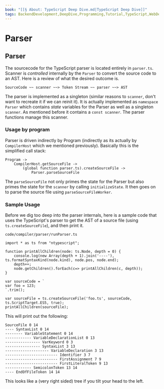 ```yaml
---
book: "[[§ About꞉ TypeScript Deep Dive.md|TypeScript Deep Dive]]"
tags: BackendDevelopment,DeepDive,Programming,Tutorial,TypeScript,WebDevelopment
---
```


# Parser

## Parser

The sourcecode for the TypeScript parser is located entirely in `parser.ts`. Scanner is _controlled_ internally by the `Parser` to convert the source code to an AST. Here is a review of what the desired outcome is.

```
SourceCode ~~ scanner ~~> Token Stream ~~ parser ~~> AST
```

The parser is implemented as a singleton (similar reasons to `scanner`, don't want to recreate it if we can reinit it). It is actually implemented as `namespace Parser` which contains _state_ variables for the Parser as well as a singleton `scanner`. As mentioned before it contains a `const scanner`. The parser functions manage this scanner.

### Usage by program

Parser is driven indirectly by Program (indirectly as its actually by `CompilerHost` which we mentioned previously). Basically this is the simplified call stack:

```
Program ->
    CompilerHost.getSourceFile ->
        (global function parser.ts).createSourceFile ->
            Parser.parseSourceFile
```

The `parseSourceFile` not only primes the state for the Parser but also primes the state for the `scanner` by calling `initializeState`. It then goes on to parse the source file using `parseSourceFileWorker`.

### Sample Usage

Before we dig too deep into the parser internals, here is a sample code that uses the TypeScript's parser to get the AST of a source file (using `ts.createSourceFile`), and then print it.

`code/compiler/parser/runParser.ts`

```
import * as ts from "ntypescript";

function printAllChildren(node: ts.Node, depth = 0) {
    console.log(new Array(depth + 1).join('----'), ts.formatSyntaxKind(node.kind), node.pos, node.end);
    depth++;
    node.getChildren().forEach(c=> printAllChildren(c, depth));
}

var sourceCode = `
var foo = 123;
`.trim();

var sourceFile = ts.createSourceFile('foo.ts', sourceCode, ts.ScriptTarget.ES5, true);
printAllChildren(sourceFile);
```

This will print out the following:

```
SourceFile 0 14
---- SyntaxList 0 14
-------- VariableStatement 0 14
------------ VariableDeclarationList 0 13
---------------- VarKeyword 0 3
---------------- SyntaxList 3 13
-------------------- VariableDeclaration 3 13
------------------------ Identifier 3 7
------------------------ FirstAssignment 7 9
------------------------ FirstLiteralToken 9 13
------------ SemicolonToken 13 14
---- EndOfFileToken 14 14
```

This looks like a (very right sided) tree if you tilt your head to the left.